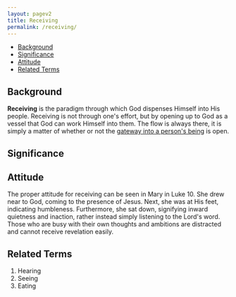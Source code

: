 ```yaml
---
layout: pagev2
title: Receiving
permalink: /receiving/
---
```

- [Background](#background)
- [Significance](#significance)
- [Attitude](#attitude)
- [Related Terms](#related-terms)

## Background

**Receiving** is the paradigm through which God dispenses Himself into His people. Receiving is not through one's effort, but by opening up to God as a vessel that God can work Himself into them. The flow is always there, it is simply a matter of whether or not the [gateway into a person's being](../heart) is open.

## Significance

## Attitude

The proper attitude for receiving can be seen in Mary in Luke 10. She drew near to God, coming to the presence of Jesus. Next, she was at His feet, indicating humbleness. Furthermore, she sat down, signifying inward quietness and inaction, rather instead simply listening to the Lord's word. Those who are busy with their own thoughts and ambitions are distracted and cannot receive revelation easily.

## Related Terms

1. Hearing
2. Seeing
3. Eating
